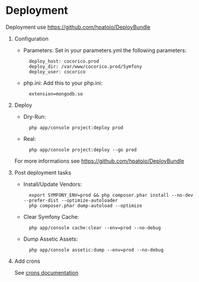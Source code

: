 # Deployment

Deployment use https://github.com/hpatoio/DeployBundle

1. Configuration

    * Parameters:
        Set in your parameters.yml the following parameters:
    
            deploy_host: cocorico.prod
            deploy_dir: /var/www/cocorico.prod/Symfony
            deploy_user: cocorico
    
    * php.ini:
        Add this to your php.ini:
    
            extension=mongodb.so

2. Deploy

    * Dry-Run:
    
            php app/console project:deploy prod
    
    * Real:
    
            php app/console project:deploy --go prod
    
     For more informations see https://github.com/hpatoio/DeployBundle

3. Post deployment tasks

    * Install/Update Vendors:
    
            export SYMFONY_ENV=prod && php composer.phar install --no-dev --prefer-dist --optimize-autoloader
            php composer.phar dump-autoload --optimize
    
    * Clear Symfony Cache:
    
            php app/console cache:clear --env=prod --no-debug
    
    * Dump Assetic Assets:
    
            php app/console assetic:dump --env=prod --no-debug

4. Add crons

    See [crons documentation](crons.md)

